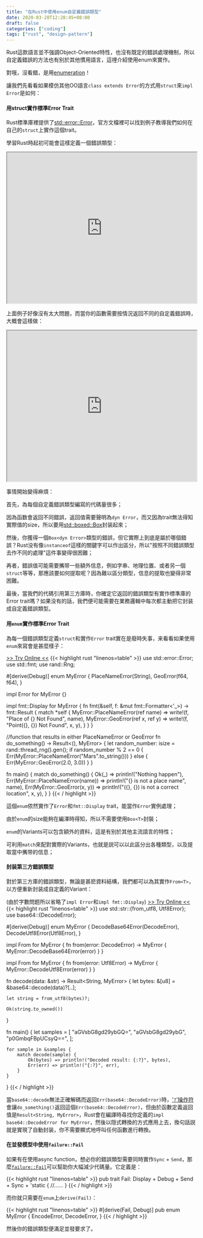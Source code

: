```yaml
---
title: "在Rust中使用enum自定義錯誤類型"
date: 2020-03-28T12:28:45+08:00
draft: false
categories: ["coding"]
tags: ["rust", "design-pattern"]
---
```


Rust這款語言並不強調Object-Oriented特性，也沒有既定的錯誤處理機制，所以自定義錯誤的方法也有别於其他慣用語言，這𥚃介紹使用enum來實作。

<!--more-->

對哦，沒看錯，是用[enumeration](https://doc.rust-lang.org/book/ch06-01-defining-an-enum.html)！

讓我們先看看如果模仿其他OO語言`class extends Error`的方式用`struct`來`impl Error`是如何：

#### 用struct實作標準Error Trait

Rust標準庫裡提供了[std::error::Error](https://doc.rust-lang.org/std/error/trait.Error.html)，官方文檔裡可以找到例子教導我們如何在自己的`struct`上實作這個trait。

學習Rust時起初可能會這樣定義一個錯誤類型：

<iframe src="https://bit.ly/2wLTIP1" width="auto" height="400" style="width:100%"></iframe>

上面例子好像沒有太大問題，而當你的函數需要按情況返回不同的自定義錯誤時，大概會這樣做：

<iframe src="https://bit.ly/2Uoeop4" width="auto" height="400" style="width:100%"></iframe>

事情開始變得麻煩：

首先，為每個自定義錯誤類型編寫的代碼量很多；

因為函数會返回不同錯誤，返回值需要聲明為`dyn Error`，而又因為trait無法得知實際值的size，所以要用[std::boxed::Box](https://doc.rust-lang.org/std/boxed/struct.Box.html)封装起來；

然後，你獲得一個`Box<dyn Error>`類型的錯誤，但它實際上到底是屬於哪個錯誤？Rust没有像`instanceof`這樣的關鍵字可以作出區分，所以"按照不同錯誤類型去作不同的處理"這件事變得很困難；

再者，錯誤值可能需要𢹂带一些額外信息，例如字串、地理位置、或者另一個`struct`等等，那應該要如何提取呢？因為難以區分類型，信息的提取也變得非常困難。

最後，當我們的代碼引用第三方庫時，你確定它返回的錯誤類型有實作標準庫的Error trait嗎？如果没有的話，我們便可能需要在業務邏輯中每次都主動把它封装成自定義錯誤類型。

#### 用`enum`實作標準Error Trait

為每一個錯誤類型定義`struct`和實作`Error` trait實在是廢時失事，来看看如果使用`enum`來寫會是甚麼樣子：

[>> Try Online <<](https://bit.ly/2WOBKpD)
{{< highlight rust "linenos=table" >}}
use std::error::Error;
use std::fmt;
use rand::Rng;

#[derive(Debug)]
enum MyError {
    PlaceNameError(String),
    GeoError(f64, f64),
}

impl Error for MyError {}

impl fmt::Display for MyError {
    fn fmt(&self, f: &mut fmt::Formatter<'_>) -> fmt::Result {
        match *self {
            MyError::PlaceNameError(ref name) => write!(f, "Place of {} Not Found", name),
            MyError::GeoError(ref x, ref y) => write!(f, "Point({}, {}) Not Found", x, y),
        }
    }
}

//function that results in either PlaceNameError or GeoError
fn do_something() -> Result<(), MyError> {
    let random_number: isize = rand::thread_rng().gen();
    if random_number % 2 == 0 {
        Err(MyError::PlaceNameError("Mars".to_string()))
    }
    else {
        Err(MyError::GeoError(2.0, 3.0))
    }
}

fn main() {
    match do_something() {
        Ok(_) => println!("Nothing happen"),
        Err(MyError::PlaceNameError(name)) => println!("{} is not a place name", name),
        Err(MyError::GeoError(x, y)) => println!("({}, {}) is not a correct location", x, y),
    }
}
{{< / highlight >}}

這個`enum`侬然實作了`Error`和`fmt::Display` trait，能當作`Error`實例處理；

由於`enum`的size能夠在編澤時得知，所以不需要使用`Box<T>`封裝；

`enum`的Variants可以包含額外的資料，這是有别於其他主流語言的特性；

可利用`match`來配對實際的Variants，也就是説可以以此區分出各種類型，以及提取當中𢹂带的信息；

#### 封装第三方錯誤類型

對於第三方庫的錯誤類型，無論是甚麽資料結構，我們都可以為其實作`From<T>`，以方便重新封装成自定義的Variant：

(由於字數問题所以省略了`impl Error`和`impl fmt::Display`)
[>> Try Online <<](https://bit.ly/2y9MuEG)
{{< highlight rust "linenos=table" >}}
use std::str::{from_utf8, Utf8Error};
use base64::{DecodeError};

#[derive(Debug)]
enum MyError {
    DecodeBase64Error(DecodeError),
    DecodeUtf8Error(Utf8Error),
}

impl From<DecodeError> for MyError {
    fn from(error: DecodeError) -> MyError {
        MyError::DecodeBase64Error(error)
    }
}

impl From<Utf8Error> for MyError {
    fn from(error: Utf8Error) -> MyError {
        MyError::DecodeUtf8Error(error)
    }
}

fn decode(data: &str) -> Result<String, MyError> {
    let bytes: &[u8] = &base64::decode(data)?[..];

    let string = from_utf8(bytes)?;

    Ok(string.to_owned())
}

fn main() {
    let samples = [
        "aGVsbG8gd29ybGQ=",
        "aGVsbG8gd29ybG",
        "p0GmbqFBpUCsyQ==",
    ];

    for sample in &samples {
        match decode(sample) {
            Ok(bytes) => println!("Decoded result: {:?}", bytes),
            Err(err) => println!("{:?}", err),
        }
    }
}
{{< / highlight >}}

當`base64::decode`無法正確解碼而返回`Err(base64::DecodeError)`時，['`?`'操作符](https://doc.rust-lang.org/edition-guide/rust-2018/error-handling-and-panics/the-question-mark-operator-for-easier-error-handling.html)會讓`do_something()`返回這個`Err(base64::DecodeError)`，但由於函數定義返回值是`Result<String, MyError>`，Rust會在編譯時尋找你定義的`impl base64::DecodeError for MyError`，然後以隠式轉換的方式應用上去，換句話説就是實現了自動封装，你不需要顯式地呼叫任何函數進行轉換。

#### 在並發模型中使用`failure::Fail`

如果有在使用async function，想必你的錯誤類型需要同時實作`Sync` + `Send`，那麼[`failure::Fail`](https://docs.rs/failure/0.1.1/failure/trait.Fail.html)可以幫助你大幅減少代碼量。它定義是：

{{< highlight rust "linenos=table" >}}
pub trait Fail: Display + Debug + Send + Sync + 'static {
    //......
}
{{< / highlight >}}

而你就只需要在`enum`上`derive(Fail)`：

{{< highlight rust "linenos=table" >}}
#[derive(Fail, Debug)]
pub enum MyError {
    EncodeError,
    DecodeError,
}
{{< / highlight >}}

然後你的錯誤類型便滿足並發要求了。
